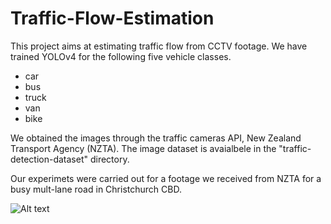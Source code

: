 # Traffic-Flow-Estimation

This project aims at estimating traffic flow from CCTV footage. We have trained YOLOv4 for the following five vehicle classes.

* car
* bus
* truck
* van
* bike


We obtained the images through the traffic cameras API, New Zealand Transport Agency (NZTA). The image dataset is avaialbele in the "traffic-detection-dataset" directory.

Our experimets were carried out for a footage we received from NZTA for a busy mult-lane road in Christchurch CBD. 

![Alt text](traffic.gif)
